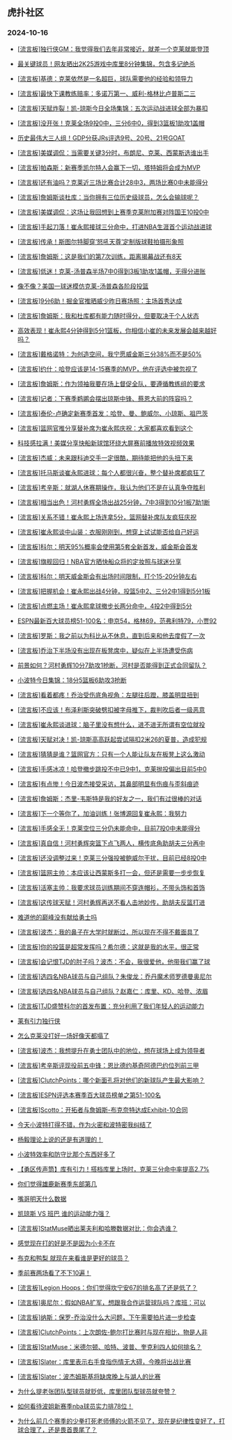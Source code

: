 ## 虎扑社区 
### 2024-10-16

+ [[流言板]独行侠GM：我觉得我们去年非常接近，就差一个克莱就能登顶](https://bbs.hupu.com/628384636.html)

+ [最关键球员！网友晒出2K25游戏中库里8分钟集锦，包含多记绝杀](https://bbs.hupu.com/628386166.html)

+ [[流言板]基德：克莱依然是一名超巨，球队需要他的经验和领导力](https://bbs.hupu.com/628381877.html)

+ [[流言板]最快下课教练赔率：多诺万第一、威利-格林比卢普斯二三](https://bbs.hupu.com/628384718.html)

+ [[流言板]天赋炸裂！凯-琼斯今日全场集锦：五次运动战进球全部为暴扣](https://bbs.hupu.com/628379801.html)

+ [[流言板]没开张！克莱全场9投0中，三分6中0，得到3篮板1助攻1盖帽](https://bbs.hupu.com/628378090.html)

+ [历史最伟大三人组！GDP分获JRs评选9号、20号、21号GOAT](https://bbs.hupu.com/628379429.html)

+ [[流言板]美媒调侃：当需要关键3分时，布朗尼、克莱、西蒙斯选谁出手](https://bbs.hupu.com/628378860.html)

+ [[流言板]帕森斯：新赛季凯尔特人会赢下一切，塔特姆将会成为MVP](https://bbs.hupu.com/628382116.html)

+ [[流言板]还有油吗？克莱近三场比赛合计28中3，两场比赛0中未能得分](https://bbs.hupu.com/628378616.html)

+ [[流言板]詹姆斯谈杜库：当你拥有三位历史级球员，怎么会输球呢？](https://bbs.hupu.com/628380137.html)

+ [[流言板]美媒调侃：这场让我回想到上赛季克莱附加赛对阵国王10投0中](https://bbs.hupu.com/628378564.html)

+ [[流言板]手起刀落！崔永熙接球三分命中，打进NBA生涯首个运动战进球](https://bbs.hupu.com/628375478.html)

+ [[流言板]传承！斯图尔特脚穿‘怒吼天尊’定制版球鞋拍摄形象照](https://bbs.hupu.com/628381883.html)

+ [[流言板]詹姆斯：这是我们的第7次训练，距离揭幕战还有8天](https://bbs.hupu.com/628380582.html)

+ [[流言板]低迷！克莱-汤普森半场7中0得到3板1助攻1盖帽，无得分进账](https://bbs.hupu.com/628376962.html)

+ [像不像？美国一球迷模仿克莱-汤普森各阶段投篮](https://bbs.hupu.com/628386054.html)

+ [[流言板]9分6助！掘金官推晒威少昨日赛场照：主场首秀达成](https://bbs.hupu.com/628382039.html)

+ [[流言板]詹姆斯：我和杜库都有能力随时得分，但要取决于个人状态](https://bbs.hupu.com/628386448.html)

+ [高效表现！崔永熙4分钟得到5分1篮板，你相信小崔的未来发展会越来越好吗？](https://bbs.hupu.com/628377541.html)

+ [[流言板]戴格诺特：为创造空间，我宁愿威金斯三分38%而不是50%](https://bbs.hupu.com/628382653.html)

+ [[流言板]约什：哈登应该是14-15赛季的MVP，他在评选中被忽视了](https://bbs.hupu.com/628379202.html)

+ [[流言板]詹姆斯：作为领袖我要在场上督促全队，要遵循教练组的要求](https://bbs.hupu.com/628380409.html)

+ [[流言板]记者：下赛季鹈鹕会摆出琼斯中锋、蔡恩大前的阵容吗？](https://bbs.hupu.com/628386197.html)

+ [[流言板]泰伦-卢确定新赛季首发：哈登、曼、鲍威尔、小琼斯、祖巴茨](https://bbs.hupu.com/628378377.html)

+ [[流言板]篮网官推分享替补席为崔永熙庆祝：大家都喜欢看到这个](https://bbs.hupu.com/628376632.html)

+ [科技感拉满！美媒分享快船新球馆环绕大屏赛前播放特效视频效果](https://bbs.hupu.com/628378451.html)

+ [[流言板]杰威：未来跟科迪交手一定很酷，期待能把他的头扭下来](https://bbs.hupu.com/628382312.html)

+ [[流言板]托马斯谈崔永熙进球：每个人都很兴奋，整个替补席都疯狂了](https://bbs.hupu.com/628376208.html)

+ [[流言板]考辛斯：就湖人休赛期操作，我认为他们不是在认真争夺胜利](https://bbs.hupu.com/628386805.html)

+ [[流言板]相当出色！河村勇辉全场出战25分钟，7中3得到10分1板7助1断](https://bbs.hupu.com/628375153.html)

+ [[流言板]关系不错！崔永熙上场连拿5分，篮网替补席队友疯狂庆祝](https://bbs.hupu.com/628375785.html)

+ [[流言板]崔永熙谈中山装：衣服刚刚到，想穿上试试能否给自己好运](https://bbs.hupu.com/628386980.html)

+ [[流言板]科尔：明天95%概率会使用第5套全新首发，威金斯会首发](https://bbs.hupu.com/628378368.html)

+ [[流言板]旗舰回归！NBA官方晒快船众将的定妆照与球迷分享](https://bbs.hupu.com/628381967.html)

+ [[流言板]科尔：明天威金斯会有出场时间限制，打个15-20分钟左右](https://bbs.hupu.com/628386379.html)

+ [[流言板]把握机会！崔永熙出战4分钟，投篮5中2、三分2中1得到5分1板](https://bbs.hupu.com/628375548.html)

+ [[流言板]点燃主场！崔永熙拿球撤步长两分命中，4投2中得到5分](https://bbs.hupu.com/628375507.html)

+ [ESPN最新百大球员榜51-100名：申京54，格林69，范弗利特79，小贾92](https://bbs.hupu.com/628384651.html)

+ [[流言板]罗斯：我之前以为科比从不休息，直到后来和他去度假了一次](https://bbs.hupu.com/628375595.html)

+ [[流言板]乔治下半场没有出现在板凳席中，疑似在上半场遭受伤病](https://bbs.hupu.com/628375030.html)

+ [前景如何？河村勇辉10分7助攻1抢断，河村是否能得到正式合同留队？](https://bbs.hupu.com/628377324.html)

+ [小波特今日集锦：18分5篮板6助攻3抢断](https://bbs.hupu.com/628380208.html)

+ [[流言板]看着都疼！乔治受伤底角视角：左腿往后蹬，膝盖明显扭到](https://bbs.hupu.com/628375509.html)

+ [[流言板]不应该！布泽利斯突破劈扣被字母推下，裁判吹后者一级恶意](https://bbs.hupu.com/628374899.html)

+ [[流言板]崔永熙谈进球：脑子里没有想什么，进不进无所谓有空位就投](https://bbs.hupu.com/628386944.html)

+ [[流言板]天赋对决！凯-琼斯高高跃起尝试隔扣2米26的夏普，造成犯规](https://bbs.hupu.com/628377902.html)

+ [[流言板]猜猜是谁？篮网官方：只有一个人能让队友在板凳上这么激动](https://bbs.hupu.com/628376292.html)

+ [[流言板]手感冰凉！哈登撤步跳投不中已9中1，克莱抛投偏出目前5中0](https://bbs.hupu.com/628376750.html)

+ [[流言板]有点惨！今日波杰接受采访，其鼻部明显有伤痕与歪斜痕迹](https://bbs.hupu.com/628386535.html)

+ [[流言板]詹姆斯：杰里-韦斯特是我的好友之一，我们有过很棒的对话](https://bbs.hupu.com/628380225.html)

+ [[流言板]下一个等你了，加油训练！张博源回复崔永熙：我努力](https://bbs.hupu.com/628378435.html)

+ [[流言板]手感全无！克莱空位三分仍未能命中，目前7投0中未能得分](https://bbs.hupu.com/628376843.html)

+ [[流言板]真自信！河村勇辉突篮下点飞两人，横传底角助胡夫三分再中](https://bbs.hupu.com/628374851.html)

+ [[流言板]还没调整过来！克莱三分强投被鲍威尔干扰，目前已经8投0中](https://bbs.hupu.com/628377214.html)

+ [[流言板]篮网主帅：本应该让西蒙斯多打一会，但还是需要一步步恢复](https://bbs.hupu.com/628387021.html)

+ [[流言板]活塞主帅：我要求球员训练期间不穿连帽衫，不带头饰和首饰](https://bbs.hupu.com/628386868.html)

+ [[流言板]这传球天赋！河村勇辉再送不看人击地妙传，助胡夫反篮打进](https://bbs.hupu.com/628374751.html)

+ [难道他的巅峰没有献给勇士吗](https://bbs.hupu.com/628384062.html)

+ [[流言板]波杰：我的鼻子在大学时就断过，所以现在不得不戴面具了](https://bbs.hupu.com/628386875.html)

+ [[流言板]你的投篮是超常发挥吗？希尔德：这就是我的水平，很正常](https://bbs.hupu.com/628387025.html)

+ [[流言板]会记恨TJD的肘子吗？波杰：不会，我很爱他，他带我们赢了球](https://bbs.hupu.com/628387061.html)

+ [[流言板]选四名NBA球员与自己组队？朱俊龙：乔丹魔术师罗德曼奥尼尔](https://bbs.hupu.com/628387076.html)

+ [[流言板]选四名NBA球员与自己组队？赵嘉仁：库里、KD、哈登、浓眉](https://bbs.hupu.com/628387667.html)

+ [[流言板]TJD盛赞科尔的首发布置：充分利用了我们年轻人的运动能力](https://bbs.hupu.com/628387063.html)

+ [莱有引力独行侠](https://bbs.hupu.com/628386100.html)

+ [怎么克莱没打好一场好像天都塌了](https://bbs.hupu.com/628386872.html)

+ [[流言板]波杰：我想提升在勇士团队中的地位，想在球场上成为领导者](https://bbs.hupu.com/628387880.html)

+ [[流言板]考辛斯评现役前五中锋：恩比德约基奇阿德巴约位列前三甲](https://bbs.hupu.com/628387941.html)

+ [[流言板]ClutchPoints：哪个新面孔将对他们的新球队产生最大影响？](https://bbs.hupu.com/628387967.html)

+ [[流言板]ESPN评选本赛季百大球员榜单之第51-100名](https://bbs.hupu.com/628387900.html)

+ [[流言板]Scotto：开拓者与詹姆斯-布克奈特达成Exhibit-10合同](https://bbs.hupu.com/628387921.html)

+ [今天小波特打得不错，作为火密和波特密我纠结了](https://bbs.hupu.com/628387089.html)

+ [杨毅理论上说的还是有道理的！](https://bbs.hupu.com/628386917.html)

+ [小波特效率和防守比那个东西好多了](https://bbs.hupu.com/628387619.html)

+ [【勇区传声筒】库有引力！搭档库里上场时，克莱三分命中率提高2.7%](https://bbs.hupu.com/628387282.html)

+ [你们觉得雄鹿新赛季东部第几](https://bbs.hupu.com/628386812.html)

+ [嘴哥明天什么数据](https://bbs.hupu.com/628387835.html)

+ [凯琼斯 VS 班巴 谁的运动能力强？](https://bbs.hupu.com/628387827.html)

+ [[流言板]StatMuse晒出莱夫利和哈滕数据对比：你会选谁？](https://bbs.hupu.com/628387997.html)

+ [感觉现在打的好是不是因为小卡不在](https://bbs.hupu.com/628387685.html)

+ [布克和鸭梨 就现在来看谁是更好的球员？](https://bbs.hupu.com/628387654.html)

+ [季前赛两场看了不下10遍！](https://bbs.hupu.com/628387485.html)

+ [[流言板]Legion Hoops：你们觉得坎宁安67的排名高了还是低了？](https://bbs.hupu.com/628388075.html)

+ [[流言板]奥尼尔：假如NBA扩军，想跟我合作运营球队吗？库班：可以](https://bbs.hupu.com/628388149.html)

+ [[流言板]纳斯：保罗-乔治没什么大问题，下午需要拍片进一步检查](https://bbs.hupu.com/628388045.html)

+ [[流言板]ClutchPoints：上次朗佐-鲍尔打比赛时与现在相比，物是人非](https://bbs.hupu.com/628388166.html)

+ [[流言板]StatMuse：米德尔顿、哈特、波普、奎克利四人如何排名？](https://bbs.hupu.com/628388225.html)

+ [[流言板]Slater：库里表示右手食指伤情无大碍，今晚将出战比赛](https://bbs.hupu.com/628388207.html)

+ [[流言板]Slater：波杰姆斯基将缺席晚上与湖人的比赛](https://bbs.hupu.com/628388178.html)

+ [为什么提老张团队型球员就贬低，库里团队型球员就夸赞？](https://bbs.hupu.com/628388031.html)

+ [如何看待波姐新赛季nba球员实力排78位！](https://bbs.hupu.com/628387950.html)

+ [为什么前几个赛季的少拳打死老师傅的火箭不见了，现在是纪律性变好了，打球合理了，还是畏首畏尾了？](https://bbs.hupu.com/628386633.html)

